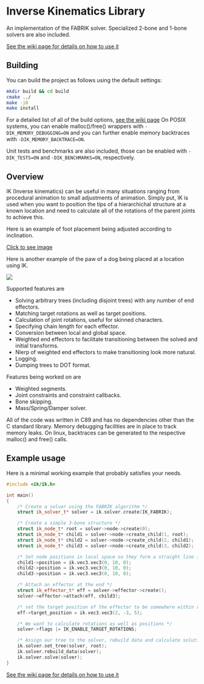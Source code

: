 Inverse Kinematics Library
==========================

An implementation of the FABRIK solver. Specialized 2-bone and 1-bone solvers are also included.

[See the wiki page for details on how to use it](https://github.com/TheComet/ik/wiki)

Building
--------

You can build the project as follows using the default settings:
```sh
mkdir build && cd build
cmake ../
make -j8
make install
```

For a detailed list of all of the build options, [see the wiki page](https://github.com/TheComet/ik/wiki)
On POSIX systems, you can enable malloc()/free() wrappers with ```-DIK_MEMORY_DEBUGGING=ON``` and you can further enable memory backtraces with ```-DIK_MEMORY_BACKTRACE=ON```.

Unit tests and benchmarks are also included, those can be enabled with ```-DIK_TESTS=ON``` and ```-DIK_BENCHMARKS=ON```, respectively.

Overview
--------

IK  (Inverse kinematics)  can  be  useful  in  many  situations  ranging  from
procedural animation to small adjustments of animation. Simply put, IK is used
when you want to position the tips of a  hierarchichal  structure  at  a known
location and need to calculate all  of  the  rotations of the parent joints to
achieve this.

Here is an example of foot placement being adjusted according to inclination.

[Click to see image](https://i.imgur.com/OswlUDa.gif)

Here is another example of the paw of a dog  being  placed at a location using
IK.

![](https://cdn-standard2.discourse.org/uploads/urho3d/original/1X/a498777dc3a834d3aefd19aea937dffd27edf33c.gif)

Supported features are
  + Solving arbitrary trees (including disjoint trees) with any number of end effectors.
  + Matching target rotations as well as target positions.
  + Calculation of joint rotations, useful for skinned characters.
  + Specifying chain length for each effector.
  + Conversion between local and global space.
  + Weighted end effectors to facilitate transitioning between the solved and initial transforms.
  + Nlerp of weighted end effectors to make transitioning look more natural.
  + Logging.
  + Dumping trees to DOT format.

Features being worked on are
  + Weighted segments.
  + Joint constraints and constraint callbacks.
  + Bone skipping.
  + Mass/Spring/Damper solver.
  
All  of the code was written in C89 and has no dependencies other than  the  C
standard  library.  Memory  debugging  facilities are in place to track memory
leaks.  On  linux,  backtraces can be generated to the respective malloc() and
free() calls.

Example usage
-------------

Here is a minimal working example that probably satisfies your needs.

```cpp
#include <ik/ik.h>

int main()
{
    /* Create a solver using the FABRIK algorithm */
    struct ik_solver_t* solver = ik.solver.create(IK_FABRIK);

    /* Create a simple 3-bone structure */
    struct ik_node_t* root = solver->node->create(0);
    struct ik_node_t* child1 = solver->node->create_child(1, root);
    struct ik_node_t* child2 = solver->node->create_child(2, child1);
    struct ik_node_t* child3 = solver->node->create_child(3, child2);

    /* Set node positions in local space so they form a straight line in the Y direction*/
    child1->position = ik.vec3.vec3(0, 10, 0);
    child2->position = ik.vec3.vec3(0, 10, 0);
    child3->position = ik.vec3.vec3(0, 10, 0);

    /* Attach an effector at the end */
    struct ik_effector_t* eff = solver->effector->create();
    solver->effector->attach(eff, child3);

    /* set the target position of the effector to be somewhere within range */
    eff->target_position = ik.vec3.vec3(2, -3, 5);

    /* We want to calculate rotations as well as positions */
    solver->flags |= IK_ENABLE_TARGET_ROTATIONS;

    /* Assign our tree to the solver, rebuild data and calculate solution */
    ik.solver.set_tree(solver, root);
    ik.solver.rebuild_data(solver);
    ik.solver.solve(solver);
}
```

[See the wiki page for details on how to use it](https://github.com/TheComet/ik/wiki)

